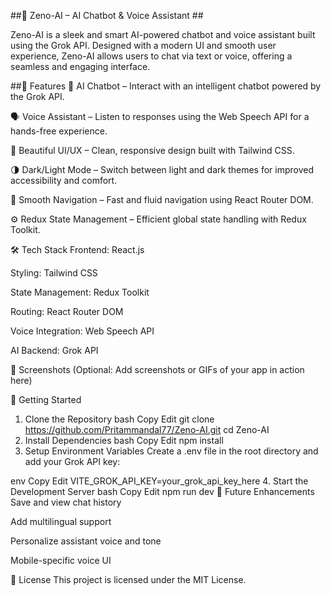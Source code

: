 ##🤖 Zeno-AI – AI Chatbot & Voice Assistant ##

Zeno-AI is a sleek and smart AI-powered chatbot and voice assistant built using the Grok API. Designed with a modern UI and smooth user experience, Zeno-AI allows users to chat via text or voice, offering a seamless and engaging interface.

##🚀 Features
💬 AI Chatbot – Interact with an intelligent chatbot powered by the Grok API.

🗣️ Voice Assistant – Listen to responses using the Web Speech API for a hands-free experience.

🎨 Beautiful UI/UX – Clean, responsive design built with Tailwind CSS.

🌗 Dark/Light Mode – Switch between light and dark themes for improved accessibility and comfort.

🧭 Smooth Navigation – Fast and fluid navigation using React Router DOM.

⚙️ Redux State Management – Efficient global state handling with Redux Toolkit.

🛠️ Tech Stack
Frontend: React.js

Styling: Tailwind CSS

State Management: Redux Toolkit

Routing: React Router DOM

Voice Integration: Web Speech API

AI Backend: Grok API

📸 Screenshots
(Optional: Add screenshots or GIFs of your app in action here)

🔧 Getting Started
1. Clone the Repository
bash
Copy
Edit
git clone https://github.com/Pritammandal77/Zeno-AI.git
cd Zeno-AI
2. Install Dependencies
bash
Copy
Edit
npm install
3. Setup Environment Variables
Create a .env file in the root directory and add your Grok API key:

env
Copy
Edit
VITE_GROK_API_KEY=your_grok_api_key_here
4. Start the Development Server
bash
Copy
Edit
npm run dev
🌟 Future Enhancements
Save and view chat history

Add multilingual support

Personalize assistant voice and tone

Mobile-specific voice UI

📄 License
This project is licensed under the MIT License.


